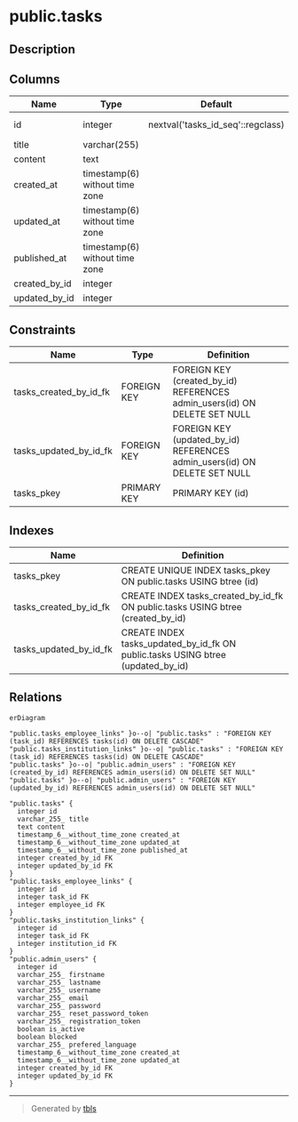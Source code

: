 # public.tasks

## Description

## Columns

| Name          | Type                           | Default                           | Nullable | Children                                                                                                                          | Parents                                     | Comment |
| ------------- | ------------------------------ | --------------------------------- | -------- | --------------------------------------------------------------------------------------------------------------------------------- | ------------------------------------------- | ------- |
| id            | integer                        | nextval('tasks_id_seq'::regclass) | false    | [public.tasks_employee_links](public.tasks_employee_links.md) [public.tasks_institution_links](public.tasks_institution_links.md) |                                             |         |
| title         | varchar(255)                   |                                   | true     |                                                                                                                                   |                                             |         |
| content       | text                           |                                   | true     |                                                                                                                                   |                                             |         |
| created_at    | timestamp(6) without time zone |                                   | true     |                                                                                                                                   |                                             |         |
| updated_at    | timestamp(6) without time zone |                                   | true     |                                                                                                                                   |                                             |         |
| published_at  | timestamp(6) without time zone |                                   | true     |                                                                                                                                   |                                             |         |
| created_by_id | integer                        |                                   | true     |                                                                                                                                   | [public.admin_users](public.admin_users.md) |         |
| updated_by_id | integer                        |                                   | true     |                                                                                                                                   | [public.admin_users](public.admin_users.md) |         |

## Constraints

| Name                   | Type        | Definition                                                                |
| ---------------------- | ----------- | ------------------------------------------------------------------------- |
| tasks_created_by_id_fk | FOREIGN KEY | FOREIGN KEY (created_by_id) REFERENCES admin_users(id) ON DELETE SET NULL |
| tasks_updated_by_id_fk | FOREIGN KEY | FOREIGN KEY (updated_by_id) REFERENCES admin_users(id) ON DELETE SET NULL |
| tasks_pkey             | PRIMARY KEY | PRIMARY KEY (id)                                                          |

## Indexes

| Name                   | Definition                                                                      |
| ---------------------- | ------------------------------------------------------------------------------- |
| tasks_pkey             | CREATE UNIQUE INDEX tasks_pkey ON public.tasks USING btree (id)                 |
| tasks_created_by_id_fk | CREATE INDEX tasks_created_by_id_fk ON public.tasks USING btree (created_by_id) |
| tasks_updated_by_id_fk | CREATE INDEX tasks_updated_by_id_fk ON public.tasks USING btree (updated_by_id) |

## Relations

```mermaid
erDiagram

"public.tasks_employee_links" }o--o| "public.tasks" : "FOREIGN KEY (task_id) REFERENCES tasks(id) ON DELETE CASCADE"
"public.tasks_institution_links" }o--o| "public.tasks" : "FOREIGN KEY (task_id) REFERENCES tasks(id) ON DELETE CASCADE"
"public.tasks" }o--o| "public.admin_users" : "FOREIGN KEY (created_by_id) REFERENCES admin_users(id) ON DELETE SET NULL"
"public.tasks" }o--o| "public.admin_users" : "FOREIGN KEY (updated_by_id) REFERENCES admin_users(id) ON DELETE SET NULL"

"public.tasks" {
  integer id
  varchar_255_ title
  text content
  timestamp_6__without_time_zone created_at
  timestamp_6__without_time_zone updated_at
  timestamp_6__without_time_zone published_at
  integer created_by_id FK
  integer updated_by_id FK
}
"public.tasks_employee_links" {
  integer id
  integer task_id FK
  integer employee_id FK
}
"public.tasks_institution_links" {
  integer id
  integer task_id FK
  integer institution_id FK
}
"public.admin_users" {
  integer id
  varchar_255_ firstname
  varchar_255_ lastname
  varchar_255_ username
  varchar_255_ email
  varchar_255_ password
  varchar_255_ reset_password_token
  varchar_255_ registration_token
  boolean is_active
  boolean blocked
  varchar_255_ prefered_language
  timestamp_6__without_time_zone created_at
  timestamp_6__without_time_zone updated_at
  integer created_by_id FK
  integer updated_by_id FK
}
```

---

> Generated by [tbls](https://github.com/k1LoW/tbls)
